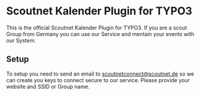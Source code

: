 # Scoutnet Kalender Plugin for TYPO3

This is the official Scoutnet Kalender Plugin for TYPO3. If you are a scout Group from Germany you can use our Service and mentain your events with our System.

## Setup

To setup you need to send an email to scoutnetconnect@scoutnet.de so we can create you keys to connect secure to our service. Please provide your website and 
SSID or Group name.
